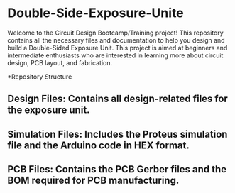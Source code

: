 # Double-Side-Exposure-Unite

Welcome to the Circuit Design Bootcamp/Training project! 
This repository contains all the necessary files and documentation
to help you design and build a Double-Sided Exposure Unit.
This project is aimed at beginners and intermediate enthusiasts 
who are interested in learning more about circuit design, PCB layout, and fabrication.
 
 
 *Repository Structure
 
Design Files: Contains all design-related files for the exposure unit.
------------
Simulation Files: Includes the Proteus simulation file and the Arduino code in HEX format.
----------------
PCB Files: Contains the PCB Gerber files and the BOM required for PCB manufacturing.
---------

